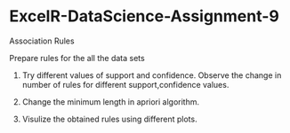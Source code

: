 # ExcelR-DataScience-Assignment-9
Association Rules


Prepare rules for the all the data sets

1) Try different values of support and confidence. Observe the change in number of rules for different support,confidence values.

2) Change the minimum length in apriori algorithm.

3) Visulize the obtained rules using different plots.
